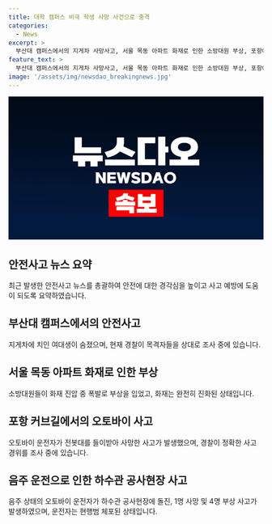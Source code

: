 ```yaml
---
title: 대학 캠퍼스 비극 학생 사망 사건으로 충격
categories:
  - News
excerpt: >
  부산대 캠퍼스에서의 지게차 사망사고, 서울 목동 아파트 화재로 인한 소방대원 부상, 포항에서의 오토바이 사망사고, 그리고 음주운전으로 인한 하수관 공사현장 사망사고 등으로 전국적으로 다반사고가 발생했다. 특히 소방대원들의 부상을 동반한 서울 목동 화재가 큰 관심을 끌었으며, 오토바이 사망사고와 음주운전으로 인한 하수관 공사현장 사망사고도 큰 충격을 주었다. 현재 경찰은 사고 경위를 조사 중에 있으며, 사회적 안전에 대한 큰 우려가 높아지고 있다.
feature_text: >
  부산대 캠퍼스에서의 지게차 사망사고, 서울 목동 아파트 화재로 인한 소방대원 부상, 포항에서의 오토바이 사망사고, 그리고 음주운전으로 인한 하수관 공사현장 사망사고 등으로 전국적으로 다반사고가 발생했다. 특히 소방대원들의 부상을 동반한 서울 목동 화재가 큰 관심을 끌었으며, 오토바이 사망사고와 음주운전으로 인한 하수관 공사현장 사망사고도 큰 충격을 주었다. 현재 경찰은 사고 경위를 조사 중에 있으며, 사회적 안전에 대한 큰 우려가 높아지고 있다.
image: '/assets/img/newsdao_breakingnews.jpg'
---
```


<p><img src="/assets/img/newsdao_breakingnews.jpg" alt="firstkoreanews 속보" /></p>

<h2 data-ke-size="size26">안전사고 뉴스 요약</h2>

<p data-ke-size="size16">최근 발생한 안전사고 뉴스를 총괄하여 안전에 대한 경각심을 높이고 사고 예방에 도움이 되도록 요약하였습니다.</p>

<h2 data-ke-size="size24">부산대 캠퍼스에서의 안전사고</h2>

<p data-ke-size="size16">지게차에 치인 여대생이 숨졌으며, 현재 경찰이 목격자들을 상대로 조사 중에 있습니다.</p>

<h2 data-ke-size="size24">서울 목동 아파트 화재로 인한 부상</h2>

<p data-ke-size="size16">소방대원들이 화재 진압 중 폭발로 부상을 입었고, 화재는 완전히 진화된 상태입니다.</p>

<h2 data-ke-size="size24">포항 커브길에서의 오토바이 사고</h2>

<p data-ke-size="size16">오토바이 운전자가 전봇대를 들이받아 사망한 사고가 발생했으며, 경찰이 정확한 사고 경위를 조사 중에 있습니다.</p>

<h2 data-ke-size="size24">음주 운전으로 인한 하수관 공사현장 사고</h2>

<p data-ke-size="size16">음주 상태의 오토바이 운전자가 하수관 공사현장에 돌진, 1명 사망 및 4명 부상 사고가 발생하였으며, 운전자는 현행범 체포된 상태입니다.</p>

